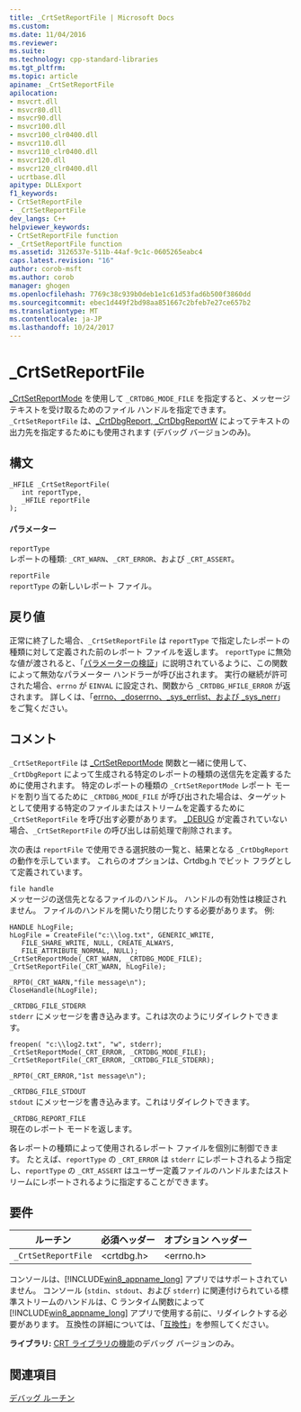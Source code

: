```yaml
---
title: _CrtSetReportFile | Microsoft Docs
ms.custom: 
ms.date: 11/04/2016
ms.reviewer: 
ms.suite: 
ms.technology: cpp-standard-libraries
ms.tgt_pltfrm: 
ms.topic: article
apiname: _CrtSetReportFile
apilocation:
- msvcrt.dll
- msvcr80.dll
- msvcr90.dll
- msvcr100.dll
- msvcr100_clr0400.dll
- msvcr110.dll
- msvcr110_clr0400.dll
- msvcr120.dll
- msvcr120_clr0400.dll
- ucrtbase.dll
apitype: DLLExport
f1_keywords:
- CrtSetReportFile
- _CrtSetReportFile
dev_langs: C++
helpviewer_keywords:
- CrtSetReportFile function
- _CrtSetReportFile function
ms.assetid: 3126537e-511b-44af-9c1c-0605265eabc4
caps.latest.revision: "16"
author: corob-msft
ms.author: corob
manager: ghogen
ms.openlocfilehash: 7769c38c939b0deb1e1c61d53fad6b500f3860dd
ms.sourcegitcommit: ebec1d449f2bd98aa851667c2bfeb7e27ce657b2
ms.translationtype: MT
ms.contentlocale: ja-JP
ms.lasthandoff: 10/24/2017
---
```

# <a name="crtsetreportfile"></a>_CrtSetReportFile
[_CrtSetReportMode](../../c-runtime-library/reference/crtsetreportmode.md) を使用して `_CRTDBG_MODE_FILE` を指定すると、メッセージ テキストを受け取るためのファイル ハンドルを指定できます。 `_CrtSetReportFile` は、[_CrtDbgReport, _CrtDbgReportW](../../c-runtime-library/reference/crtdbgreport-crtdbgreportw.md) によってテキストの出力先を指定するためにも使用されます (デバッグ バージョンのみ)。  
  
## <a name="syntax"></a>構文  
  
```  
_HFILE _CrtSetReportFile(   
   int reportType,  
   _HFILE reportFile   
);  
```  
  
#### <a name="parameters"></a>パラメーター  
 `reportType`  
 レポートの種類: `_CRT_WARN`、`_CRT_ERROR`、および `_CRT_ASSERT`。  
  
 `reportFile`  
 `reportType` の新しいレポート ファイル。  
  
## <a name="return-value"></a>戻り値  
 正常に終了した場合、`_CrtSetReportFile` は `reportType` で指定したレポートの種類に対して定義された前のレポート ファイルを返します。 `reportType` に無効な値が渡されると、「[パラメーターの検証](../../c-runtime-library/parameter-validation.md)」に説明されているように、この関数によって無効なパラメーター ハンドラーが呼び出されます。 実行の継続が許可された場合、`errno` が `EINVAL` に設定され、関数から `_CRTDBG_HFILE_ERROR` が返されます。 詳しくは、「[errno、_doserrno、_sys_errlist、および _sys_nerr](../../c-runtime-library/errno-doserrno-sys-errlist-and-sys-nerr.md)」をご覧ください。  
  
## <a name="remarks"></a>コメント  
 `_CrtSetReportFile` は [_CrtSetReportMode](../../c-runtime-library/reference/crtsetreportmode.md) 関数と一緒に使用して、`_CrtDbgReport` によって生成される特定のレポートの種類の送信先を定義するために使用されます。 特定のレポートの種類の `_CrtSetReportMode` レポート モードを割り当てるために `_CRTDBG_MODE_FILE` が呼び出された場合は、ターゲットとして使用する特定のファイルまたはストリームを定義するために `_CrtSetReportFile` を呼び出す必要があります。 [_DEBUG](../../c-runtime-library/debug.md) が定義されていない場合、`_CrtSetReportFile` の呼び出しは前処理で削除されます。  
  
 次の表は `reportFile` で使用できる選択肢の一覧と、結果となる `_CrtDbgReport` の動作を示しています。 これらのオプションは、Crtdbg.h でビット フラグとして定義されています。  
  
 `file handle`  
 メッセージの送信先となるファイルのハンドル。 ハンドルの有効性は検証されません。 ファイルのハンドルを開いたり閉じたりする必要があります。 例:  
  
```  
HANDLE hLogFile;  
hLogFile = CreateFile("c:\\log.txt", GENERIC_WRITE,   
   FILE_SHARE_WRITE, NULL, CREATE_ALWAYS,   
   FILE_ATTRIBUTE_NORMAL, NULL);  
_CrtSetReportMode(_CRT_WARN, _CRTDBG_MODE_FILE);  
_CrtSetReportFile(_CRT_WARN, hLogFile);  
  
_RPT0(_CRT_WARN,"file message\n");  
CloseHandle(hLogFile);  
```  
  
 `_CRTDBG_FILE_STDERR`  
 `stderr` にメッセージを書き込みます。これは次のようにリダイレクトできます。  
  
```  
freopen( "c:\\log2.txt", "w", stderr);  
_CrtSetReportMode(_CRT_ERROR, _CRTDBG_MODE_FILE);  
_CrtSetReportFile(_CRT_ERROR, _CRTDBG_FILE_STDERR);  
  
_RPT0(_CRT_ERROR,"1st message\n");  
```  
  
 `_CRTDBG_FILE_STDOUT`  
 `stdout` にメッセージを書き込みます。これはリダイレクトできます。  
  
 `_CRTDBG_REPORT_FILE`  
 現在のレポート モードを返します。  
  
 各レポートの種類によって使用されるレポート ファイルを個別に制御できます。 たとえば、`reportType` の `_CRT_ERROR` は `stderr` にレポートされるよう指定し、`reportType` の `_CRT_ASSERT` はユーザー定義ファイルのハンドルまたはストリームにレポートされるように指定することができます。  
  
## <a name="requirements"></a>要件  
  
|ルーチン|必須ヘッダー|オプション ヘッダー|  
|-------------|---------------------|---------------------|  
|`_CrtSetReportFile`|\<crtdbg.h>|\<errno.h>|  
  
 コンソールは、[!INCLUDE[win8_appname_long](../../build/includes/win8_appname_long_md.md)] アプリではサポートされていません。 コンソール (`stdin`、`stdout`、および `stderr`) に関連付けられている標準ストリームのハンドルは、C ランタイム関数によって [!INCLUDE[win8_appname_long](../../build/includes/win8_appname_long_md.md)] アプリで使用する前に、リダイレクトする必要があります。 互換性の詳細については、「[互換性](../../c-runtime-library/compatibility.md)」を参照してください。  
  
 **ライブラリ:** [CRT ライブラリの機能](../../c-runtime-library/crt-library-features.md)のデバッグ バージョンのみ。  
  
## <a name="see-also"></a>関連項目  
 [デバッグ ルーチン](../../c-runtime-library/debug-routines.md)